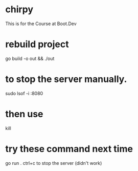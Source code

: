 # chirpy
This is for the Course at Boot.Dev
# rebuild project
go build -o out && ./out
# to stop the server manually.
sudo lsof -i :8080
# then use
kill <PID>

# try these command next time
go run .
ctrl+c to stop the server (didn't work)